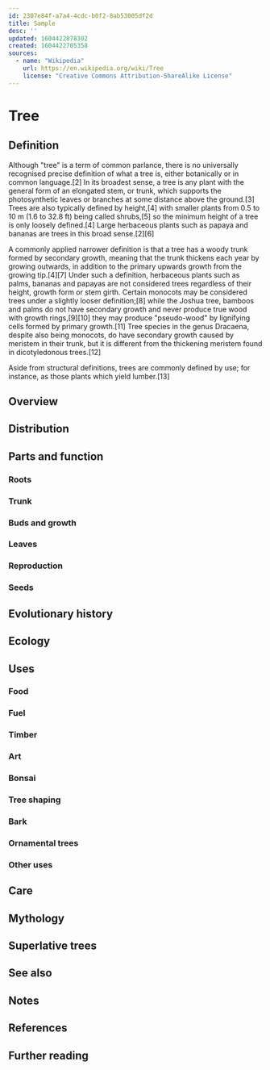 ```yaml
---
id: 2307e84f-a7a4-4cdc-b0f2-8ab53005df2d
title: Sample
desc: ''
updated: 1604422878302
created: 1604422705358
sources:
  - name: "Wikipedia"
    url: https://en.wikipedia.org/wiki/Tree
    license: "Creative Commons Attribution-ShareAlike License"
---
```


# Tree

##	Definition
Although "tree" is a term of common parlance, there is no universally recognised precise definition of what a tree is, either botanically or in common language.[2] In its broadest sense, a tree is any plant with the general form of an elongated stem, or trunk, which supports the photosynthetic leaves or branches at some distance above the ground.[3] Trees are also typically defined by height,[4] with smaller plants from 0.5 to 10 m (1.6 to 32.8 ft) being called shrubs,[5] so the minimum height of a tree is only loosely defined.[4] Large herbaceous plants such as papaya and bananas are trees in this broad sense.[2][6]

A commonly applied narrower definition is that a tree has a woody trunk formed by secondary growth, meaning that the trunk thickens each year by growing outwards, in addition to the primary upwards growth from the growing tip.[4][7] Under such a definition, herbaceous plants such as palms, bananas and papayas are not considered trees regardless of their height, growth form or stem girth. Certain monocots may be considered trees under a slightly looser definition;[8] while the Joshua tree, bamboos and palms do not have secondary growth and never produce true wood with growth rings,[9][10] they may produce "pseudo-wood" by lignifying cells formed by primary growth.[11] Tree species in the genus Dracaena, despite also being monocots, do have secondary growth caused by meristem in their trunk, but it is different from the thickening meristem found in dicotyledonous trees.[12]

Aside from structural definitions, trees are commonly defined by use; for instance, as those plants which yield lumber.[13]


##	Overview
##	Distribution
##	Parts and function
###	Roots
###	Trunk
###	Buds and growth
###	Leaves
###	Reproduction
###	Seeds
##	Evolutionary history
##	Ecology
##	Uses
###	Food
###	Fuel
###	Timber
###	Art
###	Bonsai
###	Tree shaping
###	Bark
###	Ornamental trees
###	Other uses
## Care
## Mythology
##	Superlative trees
##	See also
##	Notes
##	References
##	Further reading
